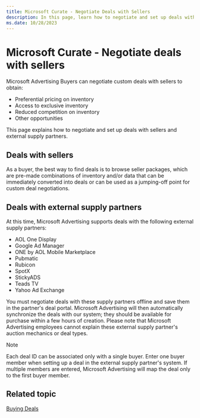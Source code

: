 ```yaml
---
title: Microsoft Curate - Negotiate Deals with Sellers
description: In this page, learn how to negotiate and set up deals with sellers and external supply partners.
ms.date: 10/28/2023
---
```


# Microsoft Curate - Negotiate deals with sellers

Microsoft Advertising Buyers can negotiate custom deals with sellers to obtain:

- Preferential pricing on inventory
- Access to exclusive inventory
- Reduced competition on inventory
- Other opportunities

This page explains how to negotiate and set up deals with sellers and external supply partners.

## Deals with sellers

As a buyer, the best way to find deals is to browse seller packages, which are pre-made combinations of inventory and/or data that can be immediately converted into deals or can be used as a jumping-off point for custom deal negotiations.

## Deals with external supply partners

At this time, Microsoft Advertising supports deals with the following external supply partners:

- AOL One Display
- Google Ad Manager
- ONE by AOL Mobile Marketplace
- Pubmatic
- Rubicon
- SpotX
- StickyADS
- Teads TV
- Yahoo Ad Exchange

You must negotiate deals with these supply partners offline and save them in the partner's deal portal. Microsoft Advertising will then automatically synchronize the deals with our system; they should be available for purchase within a few hours of creation. Please note that Microsoft Advertising employees cannot explain these external supply partner's auction mechanics or deal types.

> [!NOTE]
> Each deal ID can be associated only with a single buyer. Enter one buyer member when setting up a deal in the external supply partner's system. If multiple members are entered, Microsoft Advertising will map the deal only to the first buyer member.

## Related topic

[Buying Deals](buying-deals.md)

